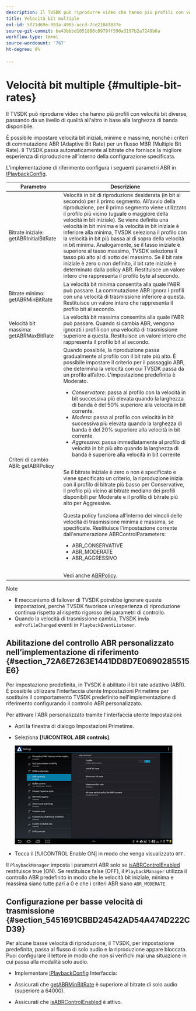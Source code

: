 ```yaml
---
description: Il TVSDK può riprodurre video che hanno più profili con velocità bit diverse, passando da un livello di qualità all'altro in base alla larghezza di banda disponibile.
title: Velocità bit multiple
exl-id: 5f71d69e-993a-4985-accd-7ce2104f837e
source-git-commit: be43bbbd1051886c8979ff590a3197b2a7249b6a
workflow-type: tm+mt
source-wordcount: '767'
ht-degree: 0%

---
```


# Velocità bit multiple {#multiple-bit-rates}

Il TVSDK può riprodurre video che hanno più profili con velocità bit diverse, passando da un livello di qualità all&#39;altro in base alla larghezza di banda disponibile.

È possibile impostare velocità bit iniziali, minime e massime, nonché i criteri di commutazione ABR (Adaptive Bit Rate) per un flusso MBR (Multiple Bit Rate). Il TVSDK passa automaticamente al bitrate che fornisce la migliore esperienza di riproduzione all’interno della configurazione specificata.

L’implementazione di riferimento configura i seguenti parametri ABR in [IPlaybackConfig](https://help.adobe.com/en_US/primetime/api/reference_implementation/android/javadoc/com/adobe/primetime/reference/config/IPlaybackConfig.html).

| Parametro | Descrizione |
|--- |--- |
| Bitrate iniziale: getABRInitialBitRate | Velocità in bit di riproduzione desiderata (in bit al secondo) per il primo segmento. All’avvio della riproduzione, per il primo segmento viene utilizzato il profilo più vicino (uguale o maggiore della velocità in bit iniziale).  Se viene definita una velocità in bit minima e la velocità in bit iniziale è inferiore alla minima, TVSDK seleziona il profilo con la velocità in bit più bassa al di sopra della velocità in bit minima. Analogamente, se il tasso iniziale è superiore al tasso massimo, TVSDK seleziona il tasso più alto al di sotto del massimo. Se il bit rate iniziale è zero o non definito, il bit rate iniziale è determinato dalla policy ABR.  Restituisce un valore intero che rappresenta il profilo byte al secondo. |
| Bitrate minimo: getABRMinBitRate | La velocità bit minima consentita alla quale l&#39;ABR può passare. La commutazione ABR ignora i profili con una velocità di trasmissione inferiore a questa. Restituisce un valore intero che rappresenta il profilo bit al secondo. |
| Velocità bit massima: getABRMaxBitRate | La velocità bit massima consentita alla quale l&#39;ABR può passare. Quando si cambia ABR, vengono ignorati i profili con una velocità di trasmissione superiore a questa. Restituisce un valore intero che rappresenta il profilo bit al secondo. |
| Criteri di cambio ABR: getABRPolicy | Quando possibile, la riproduzione passa gradualmente al profilo con il bit rate più alto. È possibile impostare il criterio per il passaggio ABR, che determina la velocità con cui TVSDK passa da un profilo all’altro. L&#39;impostazione predefinita è Moderato. <ul><li>*Conservatore*: passa al profilo con la velocità in bit successiva più elevata quando la larghezza di banda è del 50% superiore alla velocità in bit corrente. </li><li>*Modera*: passa al profilo con velocità in bit successiva più elevata quando la larghezza di banda è del 20% superiore alla velocità in bit corrente.</li><li>*Aggressivo*: passa immediatamente al profilo di velocità in bit più alto quando la larghezza di banda è superiore alla velocità in bit corrente</li></ul><br/>Se il bitrate iniziale è zero o non è specificato e viene specificato un criterio, la riproduzione inizia con il profilo di bitrate più basso per Conservative, il profilo più vicino al bitrate mediano dei profili disponibili per Moderate e il profilo di bitrate più alto per Aggressive.<br/><br/>Questa policy funziona all’interno dei vincoli delle velocità di trasmissione minima e massima, se specificate.  Restituisce l&#39;impostazione corrente dall&#39;enumerazione ABRControlParameters: <ul><li>ABR_CONSERVATIVE</li><li>ABR_MODERATE </li><li>ABR_AGGRESSIVO</li></ul><br>Vedi anche [ABRPolicy](https://help.adobe.com/en_US/primetime/api/psdk/javadoc/com/adobe/mediacore/ABRControlParameters.ABRPolicy.html). |

>[!NOTE]
>
>* Il meccanismo di failover di TVSDK potrebbe ignorare queste impostazioni, perché TVSDK favorisce un’esperienza di riproduzione continua rispetto al rispetto rigoroso dei parametri di controllo.
>* Quando la velocità di trasmissione cambia, TVSDK invia `onProfileChanged` eventi in `PlaybackEventListener`.


## Abilitazione del controllo ABR personalizzato nell’implementazione di riferimento {#section_72A6E7263E1441DD8D7E0690285515E6}

Per impostazione predefinita, in TVSDK è abilitato il bit rate adattivo (ABR). È possibile utilizzare l&#39;interfaccia utente Impostazioni Primetime per sostituire il comportamento TVSDK predefinito nell&#39;implementazione di riferimento configurando il controllo ABR personalizzato.

Per attivare l&#39;ABR personalizzato tramite l&#39;interfaccia utente Impostazioni:

* Apri la finestra di dialogo Impostazioni Primetime.
* Seleziona **[!UICONTROL ABR controls]**.

   ![](assets/abr-configuration.jpg)

* Tocca il [!UICONTROL Enable ON] in modo che venga visualizzato `OFF`.

Il `PlaybackManager` imposta i parametri ABR solo se [isABRControlEnabled](https://help.adobe.com/en_US/primetime/api/reference_implementation/android/javadoc/com/adobe/primetime/reference/config/IPlaybackConfig.html) restituisce true (ON). Se restituisce false (OFF), il `PlaybackManager` utilizza il controllo ABR predefinito in modo che le velocità bit iniziale, minima e massima siano tutte pari a 0 e che i criteri ABR siano `ABR_MODERATE`.

## Configurazione per basse velocità di trasmissione {#section_5451691CBBD24542AD54A474D222CD39}

Per alcune basse velocità di riproduzione, il TVSDK, per impostazione predefinita, passa al flusso di solo audio e la riproduzione appare bloccata. Puoi configurare il lettore in modo che non si verifichi mai una situazione in cui passa alla modalità solo audio.

* Implementare [IPlaybackConfig](https://help.adobe.com/en_US/primetime/api/reference_implementation/android/javadoc/com/adobe/primetime/reference/config/IPlaybackConfig.html) Interfaccia:

* Assicurati che [getABRMinBitRate](https://help.adobe.com/en_US/primetime/api/reference_implementation/android/javadoc/com/adobe/primetime/reference/config/IPlaybackConfig.html#getABRMinBitRate()) è superiore al bitrate di solo audio (superiore a 64000).
* Assicurati che [isABRControlEnabled](https://help.adobe.com/en_US/primetime/api/reference_implementation/android/javadoc/com/adobe/primetime/reference/config/IPlaybackConfig.html#isABRControlEnabled()) è attivo.
